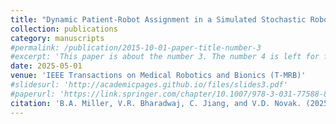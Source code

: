 ```yaml
---
title: "Dynamic Patient-Robot Assignment in a Simulated Stochastic Robotic Rehabilitation Gym"
collection: publications
category: manuscripts
#permalink: /publication/2015-10-01-paper-title-number-3
#excerpt: 'This paper is about the number 3. The number 4 is left for future work.'
date: 2025-05-01
venue: 'IEEE Transactions on Medical Robotics and Bionics (T-MRB)'
#slidesurl: 'http://academicpages.github.io/files/slides3.pdf'
#paperurl: 'https://link.springer.com/chapter/10.1007/978-3-031-77588-8_61'
citation: 'B.A. Miller, V.R. Bharadwaj, C. Jiang, and V.D. Novak. (2025). &quot;Dynamic Patient-Robot Assignment in a Simulated Stochastic Robotic Rehabilitation Gym.&quot; <i>IEEE Transactions on Medical Robotics and Bionics (T-MRB)</i>. DOI: 10.1109/TMRB.2025.3573025.'
---
```

